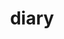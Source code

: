 ---
title: "diary"
description: "いっとりうむの、とりとめのない日記です。"
slug: "diary"
image: "diary.png"
style:
    background: "#ffa500"
    color: "#fff"
---